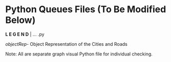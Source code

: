 # Python Queues Files (To Be Modified Below)

**L E G E N D** | ... .py 

_objectRep_- Object Representation of the Cities and Roads <br />

Note: All are separate graph visual Python file for individual checking.